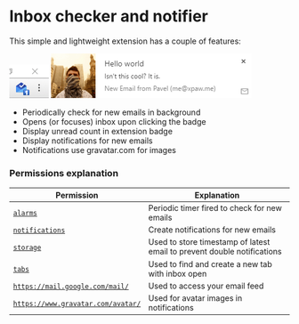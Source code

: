# Inbox checker and notifier

This simple and lightweight extension has a couple of features:

![](meta/icon.png)
![](meta/notif.png)

- Periodically check for new emails in background
- Opens (or focuses) inbox upon clicking the badge
- Display unread count in extension badge
- Display notifications for new emails
 - Notifications use gravatar.com for images

### Permissions explanation

| Permission | Explanation |
| ---------- | ----------- |
| [`alarms`](https://developer.chrome.com/apps/alarms) | Periodic timer fired to check for new emails |
| [`notifications`](https://developer.chrome.com/apps/notifications) | Create notifications for new emails |
| [`storage`](https://developer.chrome.com/apps/storage) | Used to store timestamp of latest email to prevent double notifications |
| [`tabs`](https://developer.chrome.com/extensions/tabs) | Used to find and create a new tab with inbox open |
| [`https://mail.google.com/mail/`](https://mail.google.com/mail/feed/atom) | Used to access your email feed |
| [`https://www.gravatar.com/avatar/`](https://www.gravatar.com/avatar/f9c6903a50d1d861a47a614862b00b89.png) | Used for avatar images in notifications |
